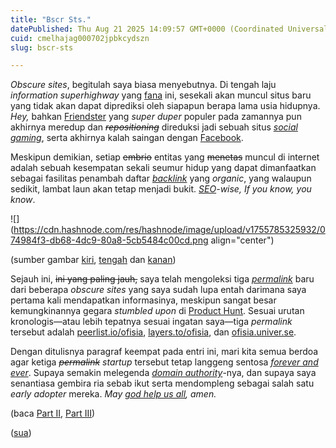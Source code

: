```yaml
---
title: "Bscr Sts."
datePublished: Thu Aug 21 2025 14:09:57 GMT+0000 (Coordinated Universal Time)
cuid: cmelhajag000702jpbkcydszn
slug: bscr-sts

---
```


*Obscure sites*, begitulah saya biasa menyebutnya. Di tengah laju *information superhighway* yang [fana](https://blog.sua.ist/nlf) ini, sesekali akan muncul situs baru yang tidak akan dapat diprediksi oleh siapapun berapa lama usia hidupnya. *Hey,* bahkan [Friendster](https://friendster.com) yang *super duper* populer pada zamannya pun akhirnya meredup dan *<s>repositioning</s>* direduksi jadi sebuah situs [*social gaming*](https://en.wikipedia.org/wiki/Friendster), serta akhirnya kalah saingan dengan [Facebook](https://facebook.com).

Meskipun demikian, setiap <s>embrio</s> entitas yang <s>menetas</s> muncul di internet adalah sebuah kesempatan sekali seumur hidup yang dapat dimanfaatkan sebagai fasilitas penambah daftar [*backlink*](https://en.wikipedia.org/wiki/Backlink) yang *organic*, yang walaupun sedikit, lambat laun akan tetap menjadi bukit. [*SEO*](https://en.wikipedia.org/wiki/Search_engine_optimization)*\-wise, If you know, you know*.

![](https://cdn.hashnode.com/res/hashnode/image/upload/v1755785325932/074984f3-db68-4dc9-80a8-5cb5484c00cd.png align="center")

(sumber gambar [kiri](https://peerlist.io/ofisia), [tengah](https://layers.to/ofisia) dan [kanan](https://ofisia.univer.se/))

Sejauh ini, <s>ini yang paling jauh,</s> saya telah mengoleksi tiga [*permalink*](https://en.wikipedia.org/wiki/Permalink) baru dari beberapa *obscure sites* yang saya sudah lupa entah darimana saya pertama kali mendapatkan informasinya, meskipun sangat besar kemungkinannya gegara *stumbled upon* di [Product Hunt](https://www.producthunt.com/). Sesuai urutan kronologis—atau lebih tepatnya sesuai ingatan saya—tiga *permalink* tersebut adalah [peerlist.io/ofisia](http://peerlist.io/ofisia), [layers.to/ofisia](https://layers.to/ofisia), dan [ofisia.univer.se](https://ofisia.univer.se/).

Dengan ditulisnya paragraf keempat pada entri ini, mari kita semua berdoa agar ketiga *<s>permalink</s>* *startup* tersebut tetap langgeng sentosa [*forever and ever*](https://genius.com/David-bowie-heroes-lyrics). Supaya semakin melegenda [*domain authority*](https://en.wikipedia.org/wiki/Domain_authority)\-nya, dan supaya saya senantiasa gembira ria sebab ikut serta mendompleng sebagai salah satu *early adopter* mereka. *May* [*god help us all*](https://youtu.be/cql2MmxZby8?si=2bWEV2CpBXKSar8D&t=21)*, amen.*

(baca [Part II](https://blog.sua.ist/bscr-sts-part-ii), [Part III](https://blog.sua.ist/bscr-sts-part-iii))

([sua](https://sua.ist))